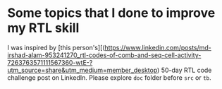 # Some topics that I done to improve my RTL skill
I was inspired by [this person's][(https://www.linkedin.com/posts/md-irshad-alam-953241270_rtl-codes-of-comb-and-seq-cell-activity-7263763571111567360-wtE-?utm_source=share&utm_medium=member_desktop) 50-day RTL code challenge post on LinkedIn.
Please explore `doc` folder before `src` or `tb`. 
